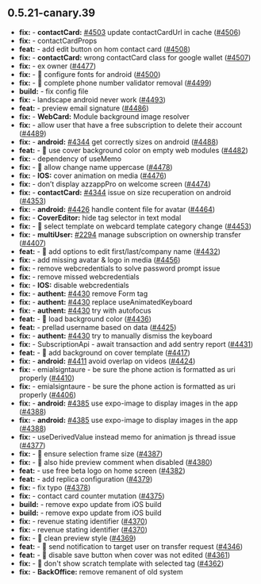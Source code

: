 ## 0.5.21-canary.39

* **fix:**  - **contactCard:** [#4503](https://github.com/AzzappApp/azzapp/pull/4503) update contactCardUrl in cache ([#4506](https://github.com/AzzappApp/azzapp/pull/4506))
* **fix:**  - contactCardProps
* **feat:**  - add edit button on hom contact card ([#4508](https://github.com/AzzappApp/azzapp/pull/4508))
* **fix:**  - **contactCard:** wrong contactCard class for google wallet ([#4507](https://github.com/AzzappApp/azzapp/pull/4507))
* **fix:**  - ex owner ([#4477](https://github.com/AzzappApp/azzapp/pull/4477))
* **fix:**  - 🐛 configure fonts for android ([#4500](https://github.com/AzzappApp/azzapp/pull/4500))
* **fix:**  - 🐛 complete phone number validator removal ([#4499](https://github.com/AzzappApp/azzapp/pull/4499))
* **build:**  - fix config file
* **fix:**  - landscape android never work ([#4493](https://github.com/AzzappApp/azzapp/pull/4493))
* **feat:**  - preview email signature ([#4486](https://github.com/AzzappApp/azzapp/pull/4486))
* **fix:**  - **WebCard:** Module background image resolver
* **fix:**  - allow user that have a free subscription to delete their account ([#4489](https://github.com/AzzappApp/azzapp/pull/4489))
* **fix:**  - **android:** [#4344](https://github.com/AzzappApp/azzapp/pull/4344) get correctly sizes on android ([#4488](https://github.com/AzzappApp/azzapp/pull/4488))
* **feat:**  - 🎸 use cover background color on empty web modules ([#4482](https://github.com/AzzappApp/azzapp/pull/4482))
* **fix:**  - dependency of useMemo
* **fix:**  - 🐛 allow change name uppercase ([#4478](https://github.com/AzzappApp/azzapp/pull/4478))
* **fix:**  - **IOS:**  cover animation on media ([#4476](https://github.com/AzzappApp/azzapp/pull/4476))
* **fix:**  - don’t display azzappPro on welcome screen ([#4474](https://github.com/AzzappApp/azzapp/pull/4474))
* **fix:**  - **contactCard:** [#4344](https://github.com/AzzappApp/azzapp/pull/4344) issue on size recuperation on android ([#4353](https://github.com/AzzappApp/azzapp/pull/4353))
* **fix:**  - **android:** [#4426](https://github.com/AzzappApp/azzapp/pull/4426) handle content file for avatar ([#4464](https://github.com/AzzappApp/azzapp/pull/4464))
* **fix:**  - **CoverEditor:** hide tag selector in text modal
* **fix:**  - 🐛 select template on webcard template category change ([#4453](https://github.com/AzzappApp/azzapp/pull/4453))
* **fix:**  - **multiUser:** [#2294](https://github.com/AzzappApp/azzapp/pull/2294) manage subscription on ownership transfer ([#4407](https://github.com/AzzappApp/azzapp/pull/4407))
* **feat:**  - 🎸 add options to edit first/last/company name ([#4432](https://github.com/AzzappApp/azzapp/pull/4432))
* **fix:**  - add missing avatar & logo in media ([#4456](https://github.com/AzzappApp/azzapp/pull/4456))
* **fix:**  - remove webcredentials to solve password prompt issue
* **fix:**  - remove missed webcredentials
* **fix:**  - **IOS:** disable webcredentials
* **fix:**  - **authent:** [#4430](https://github.com/AzzappApp/azzapp/pull/4430) remove Form tag
* **fix:**  - **authent:** [#4430](https://github.com/AzzappApp/azzapp/pull/4430) replace useAnimatedKeyboard
* **fix:**  - **authent:** [#4430](https://github.com/AzzappApp/azzapp/pull/4430) try with autofocus
* **feat:**  - 🎸 load background color ([#4436](https://github.com/AzzappApp/azzapp/pull/4436))
* **feat:**  - prellad username based on data ([#4425](https://github.com/AzzappApp/azzapp/pull/4425))
* **fix:**  - **authent:** [#4430](https://github.com/AzzappApp/azzapp/pull/4430) try to manually dismiss the keyboard
* **fix:**  - SubscriptionApi - await transaction and add sentry report ([#4431](https://github.com/AzzappApp/azzapp/pull/4431))
* **feat:**  - 🎸 add background on cover template ([#4417](https://github.com/AzzappApp/azzapp/pull/4417))
* **fix:**  - **android:** [#4411](https://github.com/AzzappApp/azzapp/pull/4411) avoid overlap on videos ([#4424](https://github.com/AzzappApp/azzapp/pull/4424))
* **fix:**  - emialsigntaure - be sure the phone action is formatted as uri properly ([#4410](https://github.com/AzzappApp/azzapp/pull/4410))
* **fix:**  - emialsigntaure - be sure the phone action is formatted as uri properly ([#4406](https://github.com/AzzappApp/azzapp/pull/4406))
* **fix:**  - **android:** [#4385](https://github.com/AzzappApp/azzapp/pull/4385) use expo-image to display images in the app ([#4388](https://github.com/AzzappApp/azzapp/pull/4388))
* **fix:**  - **android:** [#4385](https://github.com/AzzappApp/azzapp/pull/4385) use expo-image to display images in the app ([#4388](https://github.com/AzzappApp/azzapp/pull/4388))
* **fix:**  - useDerivedValue instead memo for animation js thread issue ([#4377](https://github.com/AzzappApp/azzapp/pull/4377))
* **fix:**  - 🐛 ensure selection frame size ([#4387](https://github.com/AzzappApp/azzapp/pull/4387))
* **fix:**  - 🐛 also hide preview comment when disabled ([#4380](https://github.com/AzzappApp/azzapp/pull/4380))
* **feat:**  - use free beta logo on home screen ([#4382](https://github.com/AzzappApp/azzapp/pull/4382))
* **feat:**  - add replica configuration ([#4379](https://github.com/AzzappApp/azzapp/pull/4379))
* **fix:**  - fix typo ([#4378](https://github.com/AzzappApp/azzapp/pull/4378))
* **fix:**  - contact card counter mutation ([#4375](https://github.com/AzzappApp/azzapp/pull/4375))
* **build:**  - remove expo update from iOS build
* **build:**  - remove expo update from iOS build
* **fix:**  - revenue stating identifier ([#4370](https://github.com/AzzappApp/azzapp/pull/4370))
* **fix:**  - revenue stating identifier ([#4370](https://github.com/AzzappApp/azzapp/pull/4370))
* **fix:**  - 🐛 clean preview style ([#4369](https://github.com/AzzappApp/azzapp/pull/4369))
* **feat:**  - 🎸 send notification to target user on transfer request ([#4346](https://github.com/AzzappApp/azzapp/pull/4346))
* **feat:**  - 🎸 disable save button when cover was not edited ([#4361](https://github.com/AzzappApp/azzapp/pull/4361))
* **fix:**  - 🐛 don't show scratch template with selected tag ([#4362](https://github.com/AzzappApp/azzapp/pull/4362))
* **fix:**  - **BackOffice:** remove remanent of old system